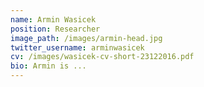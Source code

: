 ```yaml
---
name: Armin Wasicek
position: Researcher
image_path: /images/armin-head.jpg
twitter_username: arminwasicek
cv: /images/wasicek-cv-short-23122016.pdf
bio: Armin is ...
---
```


